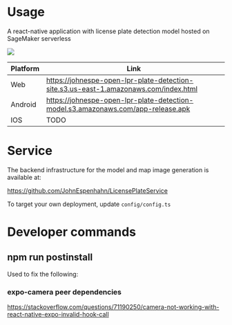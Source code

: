 # Usage

A react-native application with license plate detection model hosted on SageMaker serverless

![](https://johnespe-open-lpr-plate-detection-site.s3.amazonaws.com/demo.gif)

| Platform | Link |
| --- | --- |
| Web | https://johnespe-open-lpr-plate-detection-site.s3.us-east-1.amazonaws.com/index.html |
| Android | https://johnespe-open-lpr-plate-detection-model.s3.amazonaws.com/app-release.apk |
| IOS | TODO |



# Service

The backend infrastructure for the model and map image generation is available at:

https://github.com/JohnEspenhahn/LicensePlateService

To target your own deployment, update `config/config.ts`

# Developer commands

## npm run postinstall

Used to fix the following:

### expo-camera peer dependencies

https://stackoverflow.com/questions/71190250/camera-not-working-with-react-native-expo-invalid-hook-call
